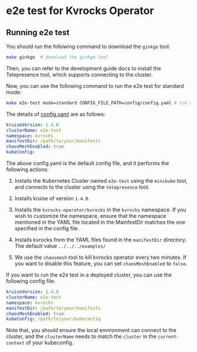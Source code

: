 # e2e test for Kvrocks Operator

## Running e2e test
You should run the following command to download the `ginkgo` tool:

```bash
make ginkgo  # download the ginkgo tool
```

Then, you can refer to the development guide docs to install the Telepresence tool, which supports connecting to the cluster.

Now, you can use the following command to run the e2e test for standard mode:
```bash
make e2e-test mode=standard CONFIG_FILE_PATH=config/config.yaml # run the e2e test for standard mode
```

The details of [config.yaml](config/config.yaml) are as follows:
```yaml
kruiseVersion: 1.4.0
clusterName: e2e-test
namespace: kvrocks
manifestDir: /path/to/your/manifests
chaosMeshEnabled: true
kubeConfig:
```
The above config.yaml is the default config file, and it performs the following actions:

1. Installs the Kubernetes Cluster named `e2e-test` using the `minikube` tool, and connects to the cluster using the `telepresence` tool.

2. Installs kruise of version `1.4.0`.

3. Installs the `kvrocks-operator/kvrocks` in the `kvrocks` namespace. If you wish to customize the namespace, ensure that the namespace mentioned in the YAML file located in the MainfestDir matches the one specified in the config file.

4. Installs kvrocks from the YAML files found in the `manifestDir` directory. The default value `../../../examples/`

5. We use the `chaosmesh` tool to kill kvrocks operator every two minutes. If you want to disable this feature, you can set `chaosMeshEnabled` to `false`.

If you want to run the e2e test in a deployed cluster, you can use the following config file:

```yaml
kruiseVersion: 1.4.0
clusterName: e2e-test
namespace: kvrocks
manifestDir: /path/to/your/manifests
chaosMeshEnabled: true
kubeConfig: /path/to/your/kubeconfig
```
Note that, you should ensure the local environment can connect to the cluster, and the `clusterName` needs to match the `cluster` in the `current-context` of your kubeconfig.
